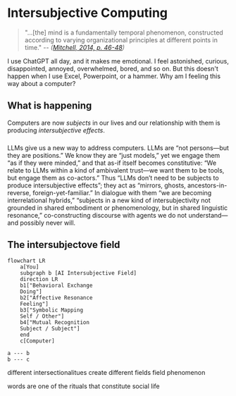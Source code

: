 # Intersubjective Computing

> "...[the] mind is a fundamentally temporal phenomenon, constructed according to varying organizational principles at different points in time." 
> -- <cite>([Mitchell, 2014, p. 46-48](zotero://select/library/items/N4H7F73L))</cite>



I use ChatGPT all day, and it makes me emotional. I feel astonished, curious, disappointed, annoyed, overwhelmed, bored, and so on. But this doesn't happen when I use Excel, Powerpoint, or a hammer. Why am I feeling this way about a computer? 


## What is happening

Computers are now *subjects* in our lives and our relationship with them is producing *intersubjective effects*. 


### 





LLMs give us a new way to address computers.  LLMs are “not persons—but they are positions.” We know they are “just models,” yet we engage them “as if they were minded,” and that as-if itself becomes constitutive: “We relate to LLMs within a kind of ambivalent trust—we want them to be tools, but engage them as co-actors.” Thus “LLMs don’t need to be subjects to produce intersubjective effects”; they act as “mirrors, ghosts, ancestors-in-reverse, foreign-yet-familiar.” In dialogue with them “we are becoming interrelational hybrids,” “subjects in a new kind of intersubjectivity not grounded in shared embodiment or phenomenology, but in shared linguistic resonance,” co-constructing discourse with agents we do not understand—and possibly never will.

## The intersubjectove field

```mermaid
flowchart LR
    a[You]
    subgraph b [AI Intersubjective Field]
    direction LR
    b1["Behavioral Exchange
    Doing"]
    b2["Affective Resonance
    Feeling"]
    b3["Symbolic Mapping
    Self / Other"]
    b4["Mutual Recognition
    Subject / Subject"]
    end
    c[Computer]

a --- b
b --- c
```

different intersectionalitues create different fields
field phenomenon

words are one of the rituals that constitute social life